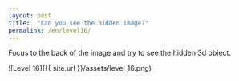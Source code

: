 ```yaml
---
layout: post
title:  "Can you see the hidden image?"
permalink: /en/level16/
---
```

Focus to the back of the image and try to see the hidden 3d object.

![Level 16]({{ site.url }}/assets/level_16.png)
